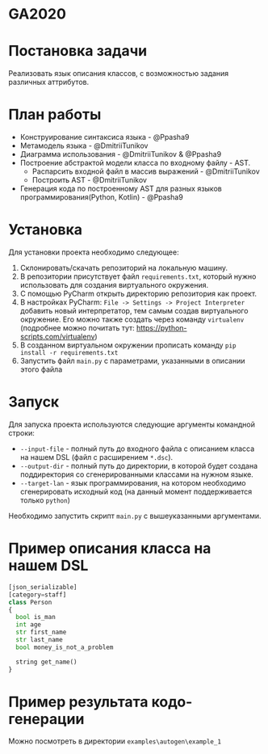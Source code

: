 # GA2020
# Постановка задачи  
Реализовать язык описания классов, с возможностью задания различных аттрибутов.  

# План работы  
* Конструирование синтаксиса языка - @Ppasha9
* Метамодель языка - @DmitriiTunikov
* Диаграмма использования - @DmitriiTunikov & @Ppasha9 
* Построение абстрактой модели класса по входному файлу - AST.
  * Распарсить входной файл в массив выражений - @DmitriiTunikov
  * Построить AST - @DmitriiTunikov  
* Генерация кода по построенному AST для разных языков программирования(Python, Kotlin) - @Ppasha9

# Установка
Для установки проекта необходимо следующее:
1. Склонировать/скачать репозиторий на локальную машину.
2. В репозитории присутствует файл `requirements.txt`, который нужно использовать для создания виртуального окружения.
3. С помощью PyCharm открыть директорию репозитория как проект.
4. В настройках PyCharm: `File -> Settings -> Project Interpreter` добавить новый интерпретатор, тем самым создав виртуального окружение. Его можно также создать через команду `virtualenv` (подробнее можно почитать тут: https://python-scripts.com/virtualenv)
5. В созданном виртуальном окружении прописать команду `pip install -r requirements.txt`
6. Запустить файл `main.py` с параметрами, указанными в описании этого файла

# Запуск
Для запуска проекта используются следующие аргументы командной строки:
* `--input-file` - полный путь до входного файла с описанием класса на нашем DSL (файл с расширением `*.dsc`).
* `--output-dir` - полный путь до директории, в которой будет создана поддиректория со сгенерированными классами на нужном языке.
* `--target-lan` - язык программирования, на котором необходимо сгенерировать исходный код (на данный момент поддерживается только `python`)

Необходимо запустить скрипт `main.py` с вышеуказанными аргументами.

# Пример описания класса на нашем DSL
```python
[json_serializable]
[category=staff]
class Person
{
  bool is_man
  int age
  str first_name
  str last_name
  bool money_is_not_a_problem

  string get_name()
}
```

# Пример результата кодо-генерации
Можно посмотреть в директории `examples\autogen\example_1`
